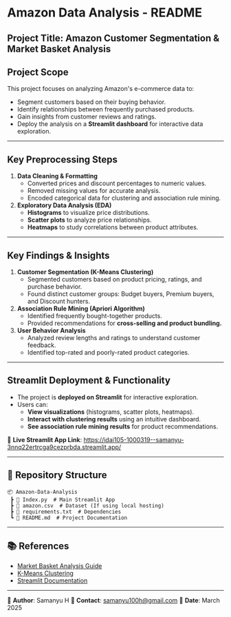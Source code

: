 # Amazon Data Analysis - README

##  Project Title: **Amazon Customer Segmentation & Market Basket Analysis**

##  Project Scope
This project focuses on analyzing Amazon's e-commerce data to:
- Segment customers based on their buying behavior.
- Identify relationships between frequently purchased products.
- Gain insights from customer reviews and ratings.
- Deploy the analysis on a **Streamlit dashboard** for interactive data exploration.

---

##  **Key Preprocessing Steps**
1. **Data Cleaning & Formatting**
   - Converted prices and discount percentages to numeric values.
   - Removed missing values for accurate analysis.
   - Encoded categorical data for clustering and association rule mining.
2. **Exploratory Data Analysis (EDA)**
   - **Histograms** to visualize price distributions.
   - **Scatter plots** to analyze price relationships.
   - **Heatmaps** to study correlations between product attributes.

---

##  **Key Findings & Insights**
1. **Customer Segmentation (K-Means Clustering)**
   - Segmented customers based on product pricing, ratings, and purchase behavior.
   - Found distinct customer groups: Budget buyers, Premium buyers, and Discount hunters.
2. **Association Rule Mining (Apriori Algorithm)**
   - Identified frequently bought-together products.
   - Provided recommendations for **cross-selling and product bundling.**
3. **User Behavior Analysis**
   - Analyzed review lengths and ratings to understand customer feedback.
   - Identified top-rated and poorly-rated product categories.

---

##  **Streamlit Deployment & Functionality**
- The project is **deployed on Streamlit** for interactive exploration.
- Users can:
  - **View visualizations** (histograms, scatter plots, heatmaps).
  - **Interact with clustering results** using an intuitive dashboard.
  - **See association rule mining results** for product recommendations.

🔗 **Live Streamlit App Link**: https://idai105-1000319--samanyu-3nnq22ertrcga9cezprbda.streamlit.app/

---

## 📂 **Repository Structure**
```
📦 Amazon-Data-Analysis
 ┣ 📜 Index.py  # Main Streamlit App
 ┣ 📜 amazon.csv  # Dataset (If using local hosting)
 ┣ 📜 requirements.txt  # Dependencies
 ┗ 📜 README.md  # Project Documentation
```

---

## 📚 **References**
- [Market Basket Analysis Guide](https://yourselleragency.com/blog/market-basket-analysis-benefits-strategies)
- [K-Means Clustering](https://neptune.ai/blog/k-means-clustering)
- [Streamlit Documentation](https://docs.streamlit.io)

---

🔹 **Author**: Samanyu H
🔹 **Contact**: samanyu100h@gmail.com
🔹 **Date**: March 2025
